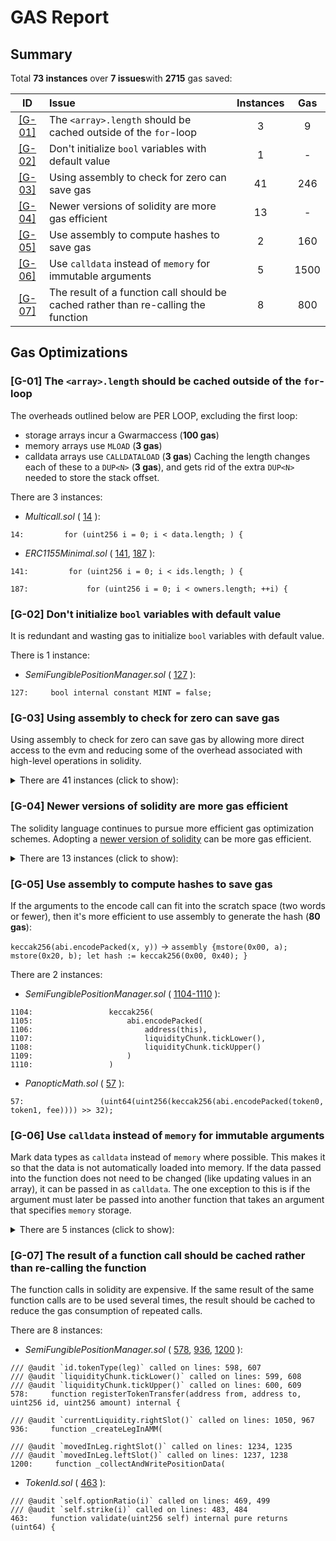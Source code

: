 # GAS Report

## Summary

Total **73 instances** over **7 issues**with **2715** gas saved:

|ID|Issue|Instances|Gas|
|:--:|:---|:--:|:--:|
| [[G-01]](#g-01-the-arraylength-should-be-cached-outside-of-the-for-loop) | The `<array>.length` should be cached outside of the `for`-loop | 3 | 9 |
| [[G-02]](#g-02-dont-initialize-bool-variables-with-default-value) | Don't initialize `bool` variables with default value | 1 | - |
| [[G-03]](#g-03-using-assembly-to-check-for-zero-can-save-gas) | Using assembly to check for zero can save gas | 41 | 246 |
| [[G-04]](#g-04-newer-versions-of-solidity-are-more-gas-efficient) | Newer versions of solidity are more gas efficient | 13 | - |
| [[G-05]](#g-05-use-assembly-to-compute-hashes-to-save-gas) | Use assembly to compute hashes to save gas | 2 | 160 |
| [[G-06]](#g-06-use-calldata-instead-of-memory-for-immutable-arguments) | Use `calldata` instead of `memory` for immutable arguments | 5 | 1500 |
| [[G-07]](#g-07-the-result-of-a-function-call-should-be-cached-rather-than-re-calling-the-function) | The result of a function call should be cached rather than re-calling the function | 8 | 800 |

## Gas Optimizations

### [G-01] The `<array>.length` should be cached outside of the `for`-loop

The overheads outlined below are PER LOOP, excluding the first loop:
- storage arrays incur a Gwarmaccess (**100 gas**)
- memory arrays use `MLOAD` (**3 gas**)
- calldata arrays use `CALLDATALOAD` (**3 gas**)
Caching the length changes each of these to a `DUP<N>` (**3 gas**), and gets rid of the extra `DUP<N>` needed to store the stack offset.

There are 3 instances:

- *Multicall.sol* ( [14](https://github.com/code-423n4/2023-11-panoptic/blob/f75d07c345fd795f907385868c39bafcd6a56624/contracts/multicall/Multicall.sol#L14) ):

```solidity
14:         for (uint256 i = 0; i < data.length; ) {
```

- *ERC1155Minimal.sol* ( [141](https://github.com/code-423n4/2023-11-panoptic/blob/f75d07c345fd795f907385868c39bafcd6a56624/contracts/tokens/ERC1155Minimal.sol#L141), [187](https://github.com/code-423n4/2023-11-panoptic/blob/f75d07c345fd795f907385868c39bafcd6a56624/contracts/tokens/ERC1155Minimal.sol#L187) ):

```solidity
141:         for (uint256 i = 0; i < ids.length; ) {

187:             for (uint256 i = 0; i < owners.length; ++i) {
```

### [G-02] Don't initialize `bool` variables with default value

It is redundant and wasting gas to initialize `bool` variables with default value.

There is 1 instance:

- *SemiFungiblePositionManager.sol* ( [127](https://github.com/code-423n4/2023-11-panoptic/blob/f75d07c345fd795f907385868c39bafcd6a56624/contracts/SemiFungiblePositionManager.sol#L127) ):

```solidity
127:     bool internal constant MINT = false;
```

### [G-03] Using assembly to check for zero can save gas

Using assembly to check for zero can save gas by allowing more direct access to the evm and reducing some of the overhead associated with high-level operations in solidity.

<details>
<summary>There are 41 instances (click to show):</summary>

- *SemiFungiblePositionManager.sol* ( [356](https://github.com/code-423n4/2023-11-panoptic/blob/f75d07c345fd795f907385868c39bafcd6a56624/contracts/SemiFungiblePositionManager.sol#L356), [363](https://github.com/code-423n4/2023-11-panoptic/blob/f75d07c345fd795f907385868c39bafcd6a56624/contracts/SemiFungiblePositionManager.sol#L363), [671](https://github.com/code-423n4/2023-11-panoptic/blob/f75d07c345fd795f907385868c39bafcd6a56624/contracts/SemiFungiblePositionManager.sol#L671), [683](https://github.com/code-423n4/2023-11-panoptic/blob/f75d07c345fd795f907385868c39bafcd6a56624/contracts/SemiFungiblePositionManager.sol#L683), [810](https://github.com/code-423n4/2023-11-panoptic/blob/f75d07c345fd795f907385868c39bafcd6a56624/contracts/SemiFungiblePositionManager.sol#L810), [820](https://github.com/code-423n4/2023-11-panoptic/blob/f75d07c345fd795f907385868c39bafcd6a56624/contracts/SemiFungiblePositionManager.sol#L820), [971](https://github.com/code-423n4/2023-11-panoptic/blob/f75d07c345fd795f907385868c39bafcd6a56624/contracts/SemiFungiblePositionManager.sol#L971), [1031](https://github.com/code-423n4/2023-11-panoptic/blob/f75d07c345fd795f907385868c39bafcd6a56624/contracts/SemiFungiblePositionManager.sol#L1031), [1043](https://github.com/code-423n4/2023-11-panoptic/blob/f75d07c345fd795f907385868c39bafcd6a56624/contracts/SemiFungiblePositionManager.sol#L1043), [1217](https://github.com/code-423n4/2023-11-panoptic/blob/f75d07c345fd795f907385868c39bafcd6a56624/contracts/SemiFungiblePositionManager.sol#L1217), [1394](https://github.com/code-423n4/2023-11-panoptic/blob/f75d07c345fd795f907385868c39bafcd6a56624/contracts/SemiFungiblePositionManager.sol#L1394) ):

```solidity
356:         if (address(univ3pool) == address(0)) revert Errors.UniswapPoolNotInitialized();

363:         if (s_AddrToPoolIdData[univ3pool] != 0) return;

671:         if (positionSize == 0) revert Errors.OptionsBalanceZero();

683:         if (univ3pool == IUniswapV3Pool(address(0))) revert Errors.UniswapPoolNotInitialized();

810:             } else if (itm0 != 0) {

820:             if (swapAmount == 0) return int256(0);

971:             if (isLong == 0) {

1031:             _moved = isLong == 0

1043:             if (_tokenType == 0) {

1217:         if (amountToCollect != 0) {

1394:             if (netLiquidity != 0) {
```

- *Math.sol* ( [43](https://github.com/code-423n4/2023-11-panoptic/blob/f75d07c345fd795f907385868c39bafcd6a56624/contracts/libraries/Math.sol#L43), [47](https://github.com/code-423n4/2023-11-panoptic/blob/f75d07c345fd795f907385868c39bafcd6a56624/contracts/libraries/Math.sol#L47), [49](https://github.com/code-423n4/2023-11-panoptic/blob/f75d07c345fd795f907385868c39bafcd6a56624/contracts/libraries/Math.sol#L49), [51](https://github.com/code-423n4/2023-11-panoptic/blob/f75d07c345fd795f907385868c39bafcd6a56624/contracts/libraries/Math.sol#L51), [53](https://github.com/code-423n4/2023-11-panoptic/blob/f75d07c345fd795f907385868c39bafcd6a56624/contracts/libraries/Math.sol#L53), [55](https://github.com/code-423n4/2023-11-panoptic/blob/f75d07c345fd795f907385868c39bafcd6a56624/contracts/libraries/Math.sol#L55), [57](https://github.com/code-423n4/2023-11-panoptic/blob/f75d07c345fd795f907385868c39bafcd6a56624/contracts/libraries/Math.sol#L57), [59](https://github.com/code-423n4/2023-11-panoptic/blob/f75d07c345fd795f907385868c39bafcd6a56624/contracts/libraries/Math.sol#L59), [61](https://github.com/code-423n4/2023-11-panoptic/blob/f75d07c345fd795f907385868c39bafcd6a56624/contracts/libraries/Math.sol#L61), [63](https://github.com/code-423n4/2023-11-panoptic/blob/f75d07c345fd795f907385868c39bafcd6a56624/contracts/libraries/Math.sol#L63), [65](https://github.com/code-423n4/2023-11-panoptic/blob/f75d07c345fd795f907385868c39bafcd6a56624/contracts/libraries/Math.sol#L65), [67](https://github.com/code-423n4/2023-11-panoptic/blob/f75d07c345fd795f907385868c39bafcd6a56624/contracts/libraries/Math.sol#L67), [69](https://github.com/code-423n4/2023-11-panoptic/blob/f75d07c345fd795f907385868c39bafcd6a56624/contracts/libraries/Math.sol#L69), [71](https://github.com/code-423n4/2023-11-panoptic/blob/f75d07c345fd795f907385868c39bafcd6a56624/contracts/libraries/Math.sol#L71), [73](https://github.com/code-423n4/2023-11-panoptic/blob/f75d07c345fd795f907385868c39bafcd6a56624/contracts/libraries/Math.sol#L73), [75](https://github.com/code-423n4/2023-11-panoptic/blob/f75d07c345fd795f907385868c39bafcd6a56624/contracts/libraries/Math.sol#L75), [77](https://github.com/code-423n4/2023-11-panoptic/blob/f75d07c345fd795f907385868c39bafcd6a56624/contracts/libraries/Math.sol#L77), [79](https://github.com/code-423n4/2023-11-panoptic/blob/f75d07c345fd795f907385868c39bafcd6a56624/contracts/libraries/Math.sol#L79), [81](https://github.com/code-423n4/2023-11-panoptic/blob/f75d07c345fd795f907385868c39bafcd6a56624/contracts/libraries/Math.sol#L81), [83](https://github.com/code-423n4/2023-11-panoptic/blob/f75d07c345fd795f907385868c39bafcd6a56624/contracts/libraries/Math.sol#L83), [89](https://github.com/code-423n4/2023-11-panoptic/blob/f75d07c345fd795f907385868c39bafcd6a56624/contracts/libraries/Math.sol#L89), [206](https://github.com/code-423n4/2023-11-panoptic/blob/f75d07c345fd795f907385868c39bafcd6a56624/contracts/libraries/Math.sol#L206), [302](https://github.com/code-423n4/2023-11-panoptic/blob/f75d07c345fd795f907385868c39bafcd6a56624/contracts/libraries/Math.sol#L302), [364](https://github.com/code-423n4/2023-11-panoptic/blob/f75d07c345fd795f907385868c39bafcd6a56624/contracts/libraries/Math.sol#L364), [426](https://github.com/code-423n4/2023-11-panoptic/blob/f75d07c345fd795f907385868c39bafcd6a56624/contracts/libraries/Math.sol#L426), [488](https://github.com/code-423n4/2023-11-panoptic/blob/f75d07c345fd795f907385868c39bafcd6a56624/contracts/libraries/Math.sol#L488) ):

```solidity
43:             uint256 sqrtR = absTick & 0x1 != 0

47:             if (absTick & 0x2 != 0) sqrtR = (sqrtR * 0xfff97272373d413259a46990580e213a) >> 128;

49:             if (absTick & 0x4 != 0) sqrtR = (sqrtR * 0xfff2e50f5f656932ef12357cf3c7fdcc) >> 128;

51:             if (absTick & 0x8 != 0) sqrtR = (sqrtR * 0xffe5caca7e10e4e61c3624eaa0941cd0) >> 128;

53:             if (absTick & 0x10 != 0) sqrtR = (sqrtR * 0xffcb9843d60f6159c9db58835c926644) >> 128;

55:             if (absTick & 0x20 != 0) sqrtR = (sqrtR * 0xff973b41fa98c081472e6896dfb254c0) >> 128;

57:             if (absTick & 0x40 != 0) sqrtR = (sqrtR * 0xff2ea16466c96a3843ec78b326b52861) >> 128;

59:             if (absTick & 0x80 != 0) sqrtR = (sqrtR * 0xfe5dee046a99a2a811c461f1969c3053) >> 128;

61:             if (absTick & 0x100 != 0) sqrtR = (sqrtR * 0xfcbe86c7900a88aedcffc83b479aa3a4) >> 128;

63:             if (absTick & 0x200 != 0) sqrtR = (sqrtR * 0xf987a7253ac413176f2b074cf7815e54) >> 128;

65:             if (absTick & 0x400 != 0) sqrtR = (sqrtR * 0xf3392b0822b70005940c7a398e4b70f3) >> 128;

67:             if (absTick & 0x800 != 0) sqrtR = (sqrtR * 0xe7159475a2c29b7443b29c7fa6e889d9) >> 128;

69:             if (absTick & 0x1000 != 0) sqrtR = (sqrtR * 0xd097f3bdfd2022b8845ad8f792aa5825) >> 128;

71:             if (absTick & 0x2000 != 0) sqrtR = (sqrtR * 0xa9f746462d870fdf8a65dc1f90e061e5) >> 128;

73:             if (absTick & 0x4000 != 0) sqrtR = (sqrtR * 0x70d869a156d2a1b890bb3df62baf32f7) >> 128;

75:             if (absTick & 0x8000 != 0) sqrtR = (sqrtR * 0x31be135f97d08fd981231505542fcfa6) >> 128;

77:             if (absTick & 0x10000 != 0) sqrtR = (sqrtR * 0x9aa508b5b7a84e1c677de54f3e99bc9) >> 128;

79:             if (absTick & 0x20000 != 0) sqrtR = (sqrtR * 0x5d6af8dedb81196699c329225ee604) >> 128;

81:             if (absTick & 0x40000 != 0) sqrtR = (sqrtR * 0x2216e584f5fa1ea926041bedfe98) >> 128;

83:             if (absTick & 0x80000 != 0) sqrtR = (sqrtR * 0x48a170391f7dc42444e8fa2) >> 128;

89:             sqrtPriceX96 = uint160((sqrtR >> 32) + (sqrtR % (1 << 32) == 0 ? 0 : 1));

206:             if (prod1 == 0) {

302:             if (prod1 == 0) {

364:             if (prod1 == 0) {

426:             if (prod1 == 0) {

488:             if (prod1 == 0) {
```

- *TokenId.sol* ( [443](https://github.com/code-423n4/2023-11-panoptic/blob/f75d07c345fd795f907385868c39bafcd6a56624/contracts/types/TokenId.sol#L443), [464](https://github.com/code-423n4/2023-11-panoptic/blob/f75d07c345fd795f907385868c39bafcd6a56624/contracts/types/TokenId.sol#L464), [469](https://github.com/code-423n4/2023-11-panoptic/blob/f75d07c345fd795f907385868c39bafcd6a56624/contracts/types/TokenId.sol#L469), [473](https://github.com/code-423n4/2023-11-panoptic/blob/f75d07c345fd795f907385868c39bafcd6a56624/contracts/types/TokenId.sol#L473) ):

```solidity
443:         if (i == 0)

464:         if (self.optionRatio(0) == 0) revert Errors.InvalidTokenIdParameter(1);

469:                 if (self.optionRatio(i) == 0) {

473:                     if ((self >> (64 + 48 * i)) != 0) revert Errors.InvalidTokenIdParameter(1);
```

</details>

### [G-04] Newer versions of solidity are more gas efficient

The solidity language continues to pursue more efficient gas optimization schemes. Adopting a [newer version of solidity](https://github.com/ethereum/solc-js/tags) can be more gas efficient.

<details>
<summary>There are 13 instances (click to show):</summary>

- *SemiFungiblePositionManager.sol* ( [2](https://github.com/code-423n4/2023-11-panoptic/blob/f75d07c345fd795f907385868c39bafcd6a56624/contracts/SemiFungiblePositionManager.sol#L2) ):

```solidity
2: pragma solidity =0.8.18;
```

- *CallbackLib.sol* ( [2](https://github.com/code-423n4/2023-11-panoptic/blob/f75d07c345fd795f907385868c39bafcd6a56624/contracts/libraries/CallbackLib.sol#L2) ):

```solidity
2: pragma solidity ^0.8.0;
```

- *Constants.sol* ( [2](https://github.com/code-423n4/2023-11-panoptic/blob/f75d07c345fd795f907385868c39bafcd6a56624/contracts/libraries/Constants.sol#L2) ):

```solidity
2: pragma solidity ^0.8.0;
```

- *Errors.sol* ( [2](https://github.com/code-423n4/2023-11-panoptic/blob/f75d07c345fd795f907385868c39bafcd6a56624/contracts/libraries/Errors.sol#L2) ):

```solidity
2: pragma solidity ^0.8.0;
```

- *FeesCalc.sol* ( [2](https://github.com/code-423n4/2023-11-panoptic/blob/f75d07c345fd795f907385868c39bafcd6a56624/contracts/libraries/FeesCalc.sol#L2) ):

```solidity
2: pragma solidity ^0.8.0;
```

- *Math.sol* ( [2](https://github.com/code-423n4/2023-11-panoptic/blob/f75d07c345fd795f907385868c39bafcd6a56624/contracts/libraries/Math.sol#L2) ):

```solidity
2: pragma solidity ^0.8.0;
```

- *PanopticMath.sol* ( [2](https://github.com/code-423n4/2023-11-panoptic/blob/f75d07c345fd795f907385868c39bafcd6a56624/contracts/libraries/PanopticMath.sol#L2) ):

```solidity
2: pragma solidity ^0.8.0;
```

- *SafeTransferLib.sol* ( [2](https://github.com/code-423n4/2023-11-panoptic/blob/f75d07c345fd795f907385868c39bafcd6a56624/contracts/libraries/SafeTransferLib.sol#L2) ):

```solidity
2: pragma solidity ^0.8.0;
```

- *Multicall.sol* ( [2](https://github.com/code-423n4/2023-11-panoptic/blob/f75d07c345fd795f907385868c39bafcd6a56624/contracts/multicall/Multicall.sol#L2) ):

```solidity
2: pragma solidity =0.8.18;
```

- *ERC1155Minimal.sol* ( [2](https://github.com/code-423n4/2023-11-panoptic/blob/f75d07c345fd795f907385868c39bafcd6a56624/contracts/tokens/ERC1155Minimal.sol#L2) ):

```solidity
2: pragma solidity ^0.8.0;
```

- *LeftRight.sol* ( [2](https://github.com/code-423n4/2023-11-panoptic/blob/f75d07c345fd795f907385868c39bafcd6a56624/contracts/types/LeftRight.sol#L2) ):

```solidity
2: pragma solidity ^0.8.0;
```

- *LiquidityChunk.sol* ( [2](https://github.com/code-423n4/2023-11-panoptic/blob/f75d07c345fd795f907385868c39bafcd6a56624/contracts/types/LiquidityChunk.sol#L2) ):

```solidity
2: pragma solidity ^0.8.0;
```

- *TokenId.sol* ( [2](https://github.com/code-423n4/2023-11-panoptic/blob/f75d07c345fd795f907385868c39bafcd6a56624/contracts/types/TokenId.sol#L2) ):

```solidity
2: pragma solidity ^0.8.0;
```

</details>

### [G-05] Use assembly to compute hashes to save gas

If the arguments to the encode call can fit into the scratch space (two words or fewer), then it's more efficient to use assembly to generate the hash (**80 gas**):

`keccak256(abi.encodePacked(x, y))` -> `assembly {mstore(0x00, a); mstore(0x20, b); let hash := keccak256(0x00, 0x40); }`

There are 2 instances:

- *SemiFungiblePositionManager.sol* ( [1104-1110](https://github.com/code-423n4/2023-11-panoptic/blob/f75d07c345fd795f907385868c39bafcd6a56624/contracts/SemiFungiblePositionManager.sol#L1104-L1110) ):

```solidity
1104:                 keccak256(
1105:                     abi.encodePacked(
1106:                         address(this),
1107:                         liquidityChunk.tickLower(),
1108:                         liquidityChunk.tickUpper()
1109:                     )
1110:                 )
```

- *PanopticMath.sol* ( [57](https://github.com/code-423n4/2023-11-panoptic/blob/f75d07c345fd795f907385868c39bafcd6a56624/contracts/libraries/PanopticMath.sol#L57) ):

```solidity
57:                 (uint64(uint256(keccak256(abi.encodePacked(token0, token1, fee)))) >> 32);
```

### [G-06] Use `calldata` instead of `memory` for immutable arguments

Mark data types as `calldata` instead of `memory` where possible. This makes it so that the data is not automatically loaded into memory. If the data passed into the function does not need to be changed (like updating values in an array), it can be passed in as `calldata`. The one exception to this is if the argument must later be passed into another function that takes an argument that specifies `memory` storage.

<details>
<summary>There are 5 instances (click to show):</summary>

- *SemiFungiblePositionManager.sol* ( [544-549](https://github.com/code-423n4/2023-11-panoptic/blob/f75d07c345fd795f907385868c39bafcd6a56624/contracts/SemiFungiblePositionManager.sol#L544-L549) ):

```solidity
/// @audit ids
/// @audit amounts
544:     function afterTokenTransfer(
545:         address from,
546:         address to,
547:         uint256[] memory ids,
548:         uint256[] memory amounts
549:     ) internal override {
```

- *CallbackLib.sol* ( [28-32](https://github.com/code-423n4/2023-11-panoptic/blob/f75d07c345fd795f907385868c39bafcd6a56624/contracts/libraries/CallbackLib.sol#L28-L32) ):

```solidity
/// @audit features
28:     function validateCallback(
29:         address sender,
30:         address factory,
31:         PoolFeatures memory features
32:     ) internal pure {
```

- *ERC1155Minimal.sol* ( [252-257](https://github.com/code-423n4/2023-11-panoptic/blob/f75d07c345fd795f907385868c39bafcd6a56624/contracts/tokens/ERC1155Minimal.sol#L252-L257) ):

```solidity
/// @audit ids
/// @audit amounts
252:     function afterTokenTransfer(
253:         address from,
254:         address to,
255:         uint256[] memory ids,
256:         uint256[] memory amounts
257:     ) internal virtual;
```

</details>

### [G-07] The result of a function call should be cached rather than re-calling the function

The function calls in solidity are expensive. If the same result of the same function calls are to be used several times, the result should be cached to reduce the gas consumption of repeated calls.

There are 8 instances:

- *SemiFungiblePositionManager.sol* ( [578](https://github.com/code-423n4/2023-11-panoptic/blob/f75d07c345fd795f907385868c39bafcd6a56624/contracts/SemiFungiblePositionManager.sol#L578), [936](https://github.com/code-423n4/2023-11-panoptic/blob/f75d07c345fd795f907385868c39bafcd6a56624/contracts/SemiFungiblePositionManager.sol#L936), [1200](https://github.com/code-423n4/2023-11-panoptic/blob/f75d07c345fd795f907385868c39bafcd6a56624/contracts/SemiFungiblePositionManager.sol#L1200) ):

```solidity
/// @audit `id.tokenType(leg)` called on lines: 598, 607
/// @audit `liquidityChunk.tickLower()` called on lines: 599, 608
/// @audit `liquidityChunk.tickUpper()` called on lines: 600, 609
578:     function registerTokenTransfer(address from, address to, uint256 id, uint256 amount) internal {

/// @audit `currentLiquidity.rightSlot()` called on lines: 1050, 967
936:     function _createLegInAMM(

/// @audit `movedInLeg.rightSlot()` called on lines: 1234, 1235
/// @audit `movedInLeg.leftSlot()` called on lines: 1237, 1238
1200:     function _collectAndWritePositionData(
```

- *TokenId.sol* ( [463](https://github.com/code-423n4/2023-11-panoptic/blob/f75d07c345fd795f907385868c39bafcd6a56624/contracts/types/TokenId.sol#L463) ):

```solidity
/// @audit `self.optionRatio(i)` called on lines: 469, 499
/// @audit `self.strike(i)` called on lines: 483, 484
463:     function validate(uint256 self) internal pure returns (uint64) {
```

